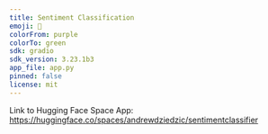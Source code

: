 ```yaml
---
title: Sentiment Classification
emoji: 💩
colorFrom: purple
colorTo: green
sdk: gradio
sdk_version: 3.23.1b3
app_file: app.py
pinned: false
license: mit
---
```


Link to Hugging Face Space App: https://huggingface.co/spaces/andrewdziedzic/sentimentclassifier
